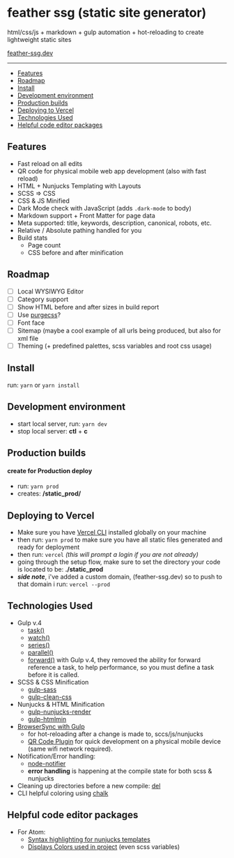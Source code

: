 # feather ssg (static site generator)

html/css/js + markdown + gulp automation + hot-reloading to create lightweight static sites

[feather-ssg.dev](https://feather-ssg.dev)

---

- [Features](#features)
- [Roadmap](#roadmap)
- [Install](#install)
- [Development environment](#development-environment)
- [Production builds](#production-builds)
- [Deploying to Vercel](#deploying-to-vercel)
- [Technologies Used](#technologies-used)
- [Helpful code editor packages](#helpful-code-editor-packages)

## Features

- Fast reload on all edits
- QR code for physical mobile web app development (also with fast reload)
- HTML + Nunjucks Templating with Layouts
- SCSS => CSS
- CSS & JS Minified
- Dark Mode check with JavaScript (adds `.dark-mode` to body)
- Markdown support + Front Matter for page data
- Meta supported: title, keywords, description, canonical, robots, etc.
- Relative / Absolute pathing handled for you
- Build stats
  - Page count
  - CSS before and after minification

## Roadmap

- [ ] Local WYSIWYG Editor
- [ ] Category support
- [ ] Show HTML before and after sizes in build report
- [ ] Use [purgecss](https://purgecss.com/plugins/gulp.html#installation)?
- [ ] Font face
- [ ] Sitemap (maybe a cool example of all urls being produced, but also for xml file
- [ ] Theming (+ predefined palettes, scss variables and root css usage)

## Install

run: `yarn` or `yarn install`


## Development environment

- start local server, run: `yarn dev`
- stop local server: **ctl** + **c**

## Production builds

#### create for Production deploy

- run: `yarn prod`
- creates: **/static_prod/**

## Deploying to Vercel

- Make sure you have [Vercel CLI](https://vercel.com/download) installed globally on your machine
- then run: `yarn prod` to make sure you have all static files generated and ready for deployment
- then run: `vercel` *(this will prompt a login if you are not already)*
- going through the setup flow, make sure to set the directory your code is located to be: **./static_prod**
- ***side note***, i've added a custom domain, (feather-ssg.dev) so to push to that domain i run: `vercel --prod`

## Technologies Used

- Gulp v.4
    - [task()](https://gulpjs.com/docs/en/api/task)
    - [watch()](https://gulpjs.com/docs/en/api/watch)
    - [series()](https://gulpjs.com/docs/en/api/series)
    - [parallel()](https://gulpjs.com/docs/en/api/parallel)
    - [forward()](https://gulpjs.com/docs/en/api/series#forward-references) with Gulp v.4, they removed the ability for forward reference a task, to help performance, so you must define a task before it is called.
- SCSS & CSS Minification
    - [gulp-sass](https://www.npmjs.com/package/gulp-sass)
    - [gulp-clean-css](https://www.npmjs.com/package/gulp-clean-css)
- Nunjucks & HTML Minification
    - [gulp-nunjucks-render](https://www.npmjs.com/package/gulp-nunjucks-render)
    - [gulp-htmlmin](https://www.npmjs.com/package/gulp-htmlmin)
- [BrowserSync with Gulp](https://browsersync.io/docs/gulp)
    - for hot-reloading after a change is made to, sccs/js/nunjucks
    - [QR Code Plugin](https://github.com/0ahz/bs-console-qrcode) for quick development on a physical mobile device (same wifi network required).
- Notification/Error handling:
    - [node-notifier](https://www.npmjs.com/package/node-notifier)
    - **error handling** is happening at the compile state for both scss & nunjucks
- Cleaning up directories before a new compile: [del](https://github.com/gulpjs/gulp/blob/master/docs/recipes/delete-files-folder.md#delete-files-and-folders)
- CLI helpful coloring using [chalk](https://github.com/chalk/chalk)

## Helpful code editor packages

- For Atom:
    - [Syntax highlighting for nunjucks templates](https://atom.io/packages/language-nunjucks)
    - [Displays Colors used in project](https://atom.io/packages/pigments) (even scss variables)
